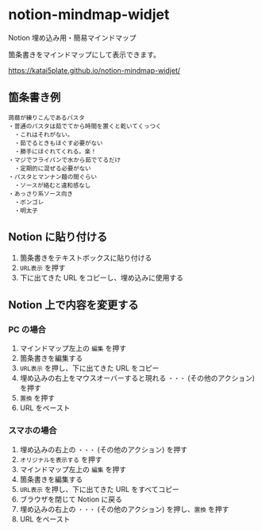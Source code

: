 # notion-mindmap-widjet

Notion 埋め込み用・簡易マインドマップ

箇条書きをマインドマップにして表示できます。

https://katai5plate.github.io/notion-mindmap-widjet/

## 箇条書き例

```
蒟蒻が練りこんであるパスタ
・普通のパスタは茹でてから時間を置くと乾いてくっつく
　・これはそれがない。
　・茹でるときもほぐす必要がない
　・勝手にほぐれてくれる。楽！
・マジでフライパンで水から茹でてるだけ
　・定期的に混ぜる必要がない
・パスタとマンナン麺の間ぐらい
　・ソースが絡むと違和感なし
・あっさり系ソース向き
　・ボンゴレ
　・明太子
```

## Notion に貼り付ける

1. 箇条書きをテキストボックスに貼り付ける
1. `URL表示` を押す
1. 下に出てきた URL をコピーし、埋め込みに使用する

## Notion 上で内容を変更する

### PC の場合

1. マインドマップ左上の `編集` を押す
1. 箇条書きを編集する
1. `URL表示` を押し、下に出てきた URL をコピー
1. 埋め込みの右上をマウスオーバーすると現れる `・・・` (その他のアクション) を押す
1. `置換` を押す
1. URL をペースト

### スマホの場合

1. 埋め込みの右上の `・・・` (その他のアクション) を押す
1. `オリジナルを表示する` を押す
1. マインドマップ左上の `編集` を押す
1. 箇条書きを編集する
1. `URL表示` を押し、下に出てきた URL をすべてコピー
1. ブラウザを閉じて Notion に戻る
1. 埋め込みの右上の `・・・` (その他のアクション) を押し、`置換` を押す
1. URL をペースト
